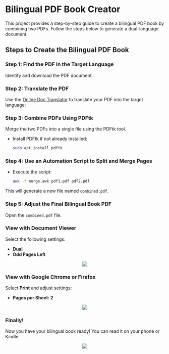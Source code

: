 # Bilingual PDF Book Creator

This project provides a step-by-step guide to create a bilingual PDF book by combining two PDFs. Follow the steps below to generate a dual-language document.

## Steps to Create the Bilingual PDF Book

### Step 1: Find the PDF in the Target Language

 Identify and download the PDF document.



### Step 2: Translate the PDF

Use the [Online Doc Translator](https://www.onlinedoctranslator.com/en/translationform) to translate your PDF into the target language:


### Step 3: Combine PDFs Using PDFtk

 Merge the two PDFs into a single file using the PDFtk tool.

* Install PDFtk if not already installed:
   
   ```bash
   sudo apt install pdftk
   ```


### Step 4: Use an Automation Script to Split and Merge Pages

* Execute the script:

   ```bash
   awk -f merge.awk pdf1.pdf pdf2.pdf
   ```

This will generate a new file named `combined.pdf`.


### Step 5: Adjust the Final Bilingual Book PDF

Open the `combined.pdf` file.

### View with Document Viewer

Select the following settings:
   - **Dual**
   - **Odd Pages Left**

<p align="center">
<img src="https://github.com/user-attachments/assets/73e6a6dc-0141-482c-9bc2-c145895c6ac3">
</p>     

### View with Google Chrome or Firefox

 Select **Print** and adjust settings:
   - **Pages per Sheet: 2** 

<p align="center">
<img src="https://github.com/user-attachments/assets/204b435d-b260-4809-84c4-c6123a7f5941">
</p>

### Finally!

Now you have your bilingual book ready! You can read it on your phone or Kindle.

<p align="center">
<img src="https://github.com/user-attachments/assets/a631e2c5-be3d-4896-87ff-bd881bbe47ad">
</p>
